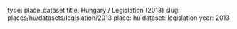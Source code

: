 type: place_dataset
title: Hungary / Legislation (2013)
slug: places/hu/datasets/legislation/2013
place: hu
dataset: legislation
year: 2013
